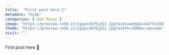 ```yaml
---
title:  "First post here 🙈"
metadate: "hide"
categories: [ God Pussy ]
image: "https://preview.redd.it/igays3m76jp51.jpg?auto=webp&s=b477e136001ead14588cae5a4634680338bfc46d"
thumb: "https://preview.redd.it/igays3m76jp51.jpg?width=1080&crop=smart&auto=webp&s=507be58d731afc8a8dde62d019f2279bf011ad54"
visit: ""
---
```

First post here 🙈
